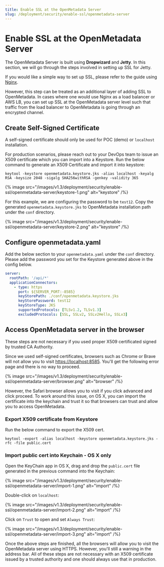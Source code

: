 ```yaml
---
title: Enable SSL at the OpenMetadata Server
slug: /deployment/security/enable-ssl/openmetadata-server
---
```


# Enable SSL at the OpenMetadata Server

The OpenMetadata Server is built using **Dropwizard** and **Jetty**. In this section, we will go through the steps 
involved in setting up SSL for Jetty. 

If you would like a simple way to set up SSL, please refer to the guide using [Nginx](/deployment/security/enable-ssl/nginx). 

However, this step can be treated as an additional layer of adding SSL to OpenMetadata. In cases where one would use
Nginx as a load balancer or AWS LB, you can set up SSL at the OpenMetadata server level such that traffic from the 
load balancer to OpenMetadata is going through an encrypted channel.

## Create Self-Signed Certificate

A self-signed certificate should only be used for POC (demo) or `localhost` installation.

For production scenarios, please reach out to your DevOps team to issue an X509 certificate which you can import into a
Keystore. Run the below command to generate an X509 Certificate and import it into keystore:

```commandline
keytool -keystore openmetadata.keystore.jks -alias localhost -keyalg RSA -keysize 2048 -sigalg SHA256withRSA -genkey -validity 365
```

{% image src="/images/v1.3/deployment/security/enable-ssl/openmetadata-server/keystore-1.png" alt="keystore" /%}


For this example, we are configuring the password to be `test12`. Copy the generated `openmetadata.keystore.jks` to
OpenMetadata installation path under the `conf` directory.

{% image src="/images/v1.3/deployment/security/enable-ssl/openmetadata-server/keystore-2.png" alt="keystore" /%}


## Configure openmetadata.yaml 

Add the below section to your `openmetadata.yaml` under the `conf` directory. Please add the password you set for the 
Keystore generated above in the config below.

```yaml
server:                                                                                                                                                                                  
  rootPath: '/api/*'                                                                                                                                                                     
  applicationConnectors:                                                                                                                                                                 
    - type: https                                                                                                                                                                        
      port: ${SERVER_PORT:-8585}                                                                                                                                                         
      keyStorePath: ./conf/openmetadata.keystore.jks                                                                                                                                     
      keyStorePassword: test12                                                                                                                                                           
      keyStoreType: JKS                                                                                                                                                                  
      supportedProtocols: [TLSv1.2, TLSv1.3]                                                                                                                                      
      excludedProtocols: [SSL, SSLv2, SSLv2Hello, SSLv3]
```
                                                                                                                               
## Access OpenMetadata server in the browser 

These steps are not necessary if you used proper X509 certificated signed by trusted CA Authority. 

Since we used self-signed certificates, browsers such as Chrome or Brave will not allow you to visit 
[https://localhost:8585](https://localhost:8585). You'll get the following error page and there is no way to proceed.

{% image src="/images/v1.3/deployment/security/enable-ssl/openmetadata-server/browser.png" alt="browser" /%}

However, the Safari browser allows you to visit if you click advanced and click proceed. To work around this issue, on
OS X, you can import the certificate into the keychain and trust it so that browsers can trust and allow you to access
OpenMetadata. 

### Export X509 certificate from Keystore

Run the below command to export the X509 cert.

```commandline
keytool -export -alias localhost -keystore openmetadata.keystore.jks -rfc -file public.cert
```

### Import public cert into Keychain - OS X only

Open the KeyChain app in OS X, drag and drop the `public.cert` file generated in the previous command into the Keychain:

{% image src="/images/v1.3/deployment/security/enable-ssl/openmetadata-server/import-1.png" alt="import" /%}

Double-click on `localhost`:

{% image src="/images/v1.3/deployment/security/enable-ssl/openmetadata-server/import-2.png" alt="import" /%}


Click on `Trust` to open and set `Always Trust`:

{% image src="/images/v1.3/deployment/security/enable-ssl/openmetadata-server/import-3.png" alt="import" /%}

Once the above steps are finished, all the browsers will allow you to visit the OpenMetadata server using HTTPS.
However, you'll still a warning in the address bar. All of these steps are not necessary with an X509 certificate issued
by a trusted authority and one should always use that in production.
